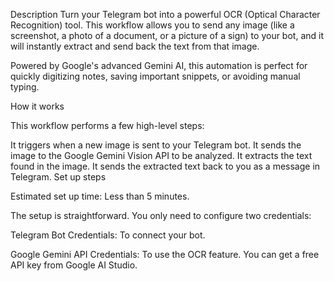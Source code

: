 Description
Turn your Telegram bot into a powerful OCR (Optical Character Recognition) tool. This workflow allows you to send any image (like a screenshot, a photo of a document, or a picture of a sign) to your bot, and it will instantly extract and send back the text from that image.

Powered by Google's advanced Gemini AI, this automation is perfect for quickly digitizing notes, saving important snippets, or avoiding manual typing.

How it works

This workflow performs a few high-level steps:

It triggers when a new image is sent to your Telegram bot.
It sends the image to the Google Gemini Vision API to be analyzed.
It extracts the text found in the image.
It sends the extracted text back to you as a message in Telegram.
Set up steps

Estimated set up time: Less than 5 minutes.

The setup is straightforward. You only need to configure two credentials:

Telegram Bot Credentials: To connect your bot.

Google Gemini API Credentials: To use the OCR feature. You can get a free API key from Google AI Studio.
